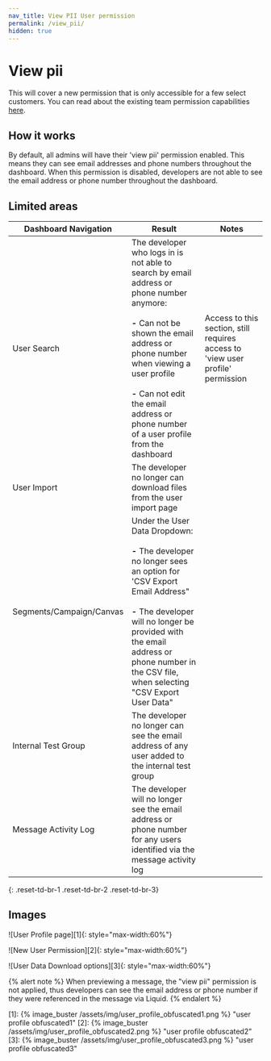 ```yaml
---
nav_title: View PII User permission
permalink: /view_pii/
hidden: true
---
```


# View pii

This will cover a new permission that is only accessible for a few select customers.  You can read about the existing team permission capabilities [here]({{site.baseurl}}/user_guide/administrative/manage_your_braze_users/user_permissions/#available-limited-and-team-role-permissions).

## How it works

By default, all admins will have their 'view pii' permission enabled.  This means they can see email addresses and phone numbers throughout the dashboard.
When this permission is disabled, developers are not able to see the email address or phone number throughout the dashboard.

## Limited areas

|Dashboard Navigation| Result| Notes|
|--------------------|-------|------|
|User Search| The developer who logs in is not able to search by email address or phone number anymore:<br><br>__&#45;__ Can not be shown the email address or phone number when viewing a user profile<br><br>__&#45;__ Can not edit the email address or phone number of a user profile from the dashboard| Access to this section, still requires access to 'view user profile' permission |
|User Import| The developer no longer can download files from the user import page| |
|Segments/Campaign/Canvas |Under the User Data Dropdown: <br><br>__&#45;__ The developer no longer sees an option for 'CSV Export Email Address"<br><br>__&#45;__ The developer will no longer be provided with the email address or phone number in the CSV file, when selecting "CSV Export User Data"||
|Internal Test Group| The developer no longer can see the email address of any user added to the internal test group | | 
|Message Activity Log | The developer will no longer see the email address or phone number for any users identified via the message activity log | | 
{: .reset-td-br-1 .reset-td-br-2 .reset-td-br-3}

## Images

![User Profile page][1]{: style="max-width:60%"}

![New User Permission][2]{: style="max-width:60%"}

![User Data Download options][3]{: style="max-width:60%"}

{% alert note %}
When previewing a message, the "view pii" permission is not applied, thus developers can see the email address or phone number if they were referenced in the message via Liquid.
{% endalert %}

 [1]: {% image_buster /assets/img/user_profile_obfuscated1.png %} "user profile obfuscated1"
 [2]: {% image_buster /assets/img/user_profile_obfuscated2.png %} "user profile obfuscated2"
 [3]: {% image_buster /assets/img/user_profile_obfuscated3.png %} "user profile obfuscated3"

